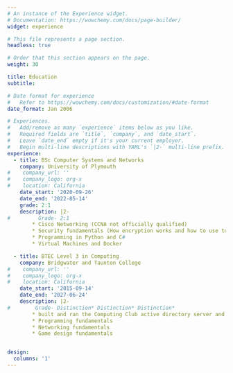 ```yaml
---
# An instance of the Experience widget.
# Documentation: https://wowchemy.com/docs/page-builder/
widget: experience

# This file represents a page section.
headless: true

# Order that this section appears on the page.
weight: 30

title: Education
subtitle:

# Date format for experience
#   Refer to https://wowchemy.com/docs/customization/#date-format
date_format: Jan 2006

# Experiences.
#   Add/remove as many `experience` items below as you like.
#   Required fields are `title`, `company`, and `date_start`.
#   Leave `date_end` empty if it's your current employer.
#   Begin multi-line descriptions with YAML's `|2-` multi-line prefix.
experience:
  - title: BSc Computer Systems and Networks
    company: University of Plymouth
#    company_url: ''
#    company_logo: org-x
#    location: California
    date_start: '2020-09-26'
    date_end: '2022-05-14'
    grade: 2:1
    description: |2-
#         Grade- 2:1
        * Cisco Networking (CCNA not officially qualified)
        * Security fundamentals (How encryption works and how to use tools in Kali Linux)
        * Programming in Python and C#
        * Virtual Machines and Docker

  - title: BTEC Level 3 in Computing
    company: Bridgwater and Taunton College
#    company_url: ''
#    company_logo: org-x
#    location: California
    date_start: '2015-09-14'
    date_end: '2027-06-24'
    description: |2-
#        Grade- Distinction* Distinction* Distinction*
        * built and ran the Computing Club active directory server and NAS
        * Programming fundamentals
        * Networking fundamentals
        * Game design fundamentals


design:
  columns: '1'
---
```

